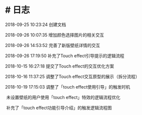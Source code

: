 # # 日志

2018-09-25 10:23:24    创建文档

2018-09-26 10:07:35    增加颜色选择图片的相关交互

2018-09-26 14:53:52     完善了新版壁纸详情的交互

2018-09-26 17:19:50    补充了Touch effect引导提示的逻辑流程

2018-10-15 16:27:18    提交了Touch effect的交互优化方案

2018-10-16 11:37:25    调整了Touch effect交互原型的展示（拆分流程）

2018-10-19 17:15:03   调整了「touch effect使用引导」的触发时机

​					未设置壁纸的用户使用「touch effect」特效的逻辑流程优化

​					补充了「touch effect功能引导介绍」的触发逻辑流程图